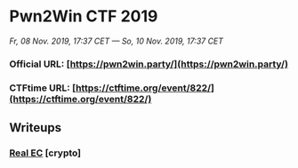 # Pwn2Win CTF 2019

*Fr, 08 Nov. 2019, 17:37 CET — So, 10 Nov. 2019, 17:37 CET*

### Official URL: [https://pwn2win.party/](https://pwn2win.party/)
### CTFtime URL: [https://ctftime.org/event/822/](https://ctftime.org/event/822/)

## Writeups

### [Real EC](./real_ec/) [crypto]
